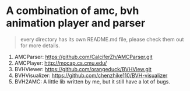 # A combination of amc, bvh animation player and parser

> every directory has its own README.md file, please check them out for more details.

1. AMCParser: https://github.com/CalciferZh/AMCParser.git
2. AMCPlayer: http://mocap.cs.cmu.edu/
3. BVHViewer: https://github.com/orangeduck/BVHView.git
4. BVHVisualizer: https://github.com/chenzhike110/BVH-visualizer
5. BVH2AMC: A little lib written by me, but it still have a lot of bugs.